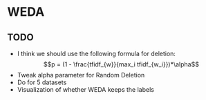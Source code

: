 # WEDA

## TODO
-   I think we should use the following formula for deletion: $$p = (1 - \frac{tfidf_{w}}{max_i tfidf_{w_i}})*\alpha$$
- Tweak alpha parameter for Random Deletion
- Do for 5 datasets
- Visualization of whether WEDA keeps the labels
